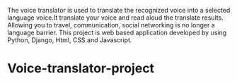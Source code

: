 The voice translator is used to translate the recognized voice into a selected language voice.It translate your voice and read aloud the translate results. Allowing you to travel, communication, social networking is no longer a language barrier. 
This project is web based application developed by using Python, Django, Html, CSS and Javascript.


# Voice-translator-project
